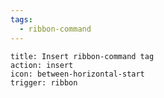 ```yaml
---
tags:
  - ribbon-command
---
```

```pochoir-command
title: Insert ribbon-command tag
action: insert
icon: between-horizontal-start
trigger: ribbon
```

